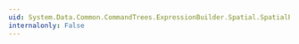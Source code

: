 ```yaml
---
uid: System.Data.Common.CommandTrees.ExpressionBuilder.Spatial.SpatialEdmFunctions.PointAt(System.Data.Common.CommandTrees.DbExpression,System.Data.Common.CommandTrees.DbExpression)
internalonly: False
---
```


